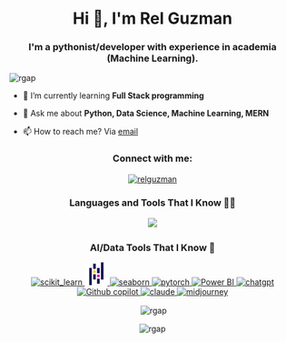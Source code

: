 <h1 align="center">Hi 👋, I'm Rel Guzman</h1>
<h3 align="center">I'm a pythonist/developer with experience in academia (Machine Learning).</h3>

<p align="left"> <img src="https://komarev.com/ghpvc/?username=rgap&label=Profile%20views&color=0e75b6&style=flat" alt="rgap" /> </p>

- 🌱 I’m currently learning **Full Stack programming**

- 💬 Ask me about **Python, Data Science, Machine Learning, MERN**

- 📫 How to reach me? Via <a href="mailto:r.guzmanap@gmail.com">email</a>

<h3 align="center">Connect with me:</h3>
<p align="center">
<a href="https://linkedin.com/in/relguzman" target="blank"><img align="center" src="https://raw.githubusercontent.com/rahuldkjain/github-profile-readme-generator/master/src/images/icons/Social/linked-in-alt.svg" alt="relguzman" height="30" width="40" /></a>
</p>

<h3 align="center">Languages and Tools That I Know 🧙‍♂️</h3>
<!--tech stack icons-->
<p align="center">
  <a href="https://skillicons.dev">
    <img src="https://skillicons.dev/icons?i=python,bash,vscode,git,html,css,js,bootstrap,tailwind,flask,linux,kali,mysql,postgres,mongodb,react,vite,cpp,docker,postman,selenium,figma,ai,ps,discord,latex,sketchup&perline=15" />
  </a>
</p>

<h3 align="center">AI/Data Tools That I Know 🤖</h3>
<p align="center">
  <a href="" target="_blank" rel="noreferrer">
    <img src="https://upload.wikimedia.org/wikipedia/commons/0/05/Scikit_learn_logo_small.svg" alt="scikit_learn" width="40" height="40" />
  </a>
  <a href="" target="_blank" rel="noreferrer">
    <img src="https://raw.githubusercontent.com/devicons/devicon/2ae2a900d2f041da66e950e4d48052658d850630/icons/pandas/pandas-original.svg" alt="pandas" width="40" height="40" />
  </a>
  <a href="" target="_blank" rel="noreferrer">
    <img src="https://seaborn.pydata.org/_images/logo-mark-lightbg.svg" alt="seaborn" width="40" height="40" />
  </a>
  <a href="" target="_blank" rel="noreferrer">
    <img src="https://www.vectorlogo.zone/logos/pytorch/pytorch-icon.svg" alt="pytorch" width="40" height="40" />
  </a>
  <a href="" target="_blank" rel="noreferrer">
    <img src="https://upload.wikimedia.org/wikipedia/commons/thumb/c/c9/Power_bi_logo_black.svg/768px-Power_bi_logo_black.svg.png" alt="Power BI" width="40" height="40" />
  </a>
  <a href="" target="_blank" rel="noreferrer">
    <img src="https://upload.wikimedia.org/wikipedia/commons/0/04/ChatGPT_logo.svg" alt="chatgpt" width="40" height="40" />
  </a>
  <a href="" target="_blank" rel="noreferrer">    
    <img src="https://encrypted-tbn0.gstatic.com/images?q=tbn:ANd9GcRNgdRd1VVjT8GEcoxFE7WlrpRJ4n645XPzGX5H4dkFxQ&s" alt="Github copilot" width="40" height="40" />
  </a>
  <a href="" target="_blank" rel="noreferrer">
    <img src="https://freepngimg.com/download/icon/search/1789-claude-ai.svg" alt="claude" width="40" height="40" />
  </a>
  <a href="" target="_blank" rel="noreferrer">
    <img src="https://upload.wikimedia.org/wikipedia/commons/thumb/e/e6/Midjourney_Emblem.png/600px-Midjourney_Emblem.png" alt="midjourney" width="40" height="40" />
  </a>  
</p>



<p align="center">&nbsp;<img align="center" src="https://github-readme-stats.vercel.app/api?username=rgap&show_icons=true&locale=en" alt="rgap" /></p>

<p align="center"><img align="center" src="https://github-readme-streak-stats.herokuapp.com/?user=rgap&" alt="rgap" /></p>
